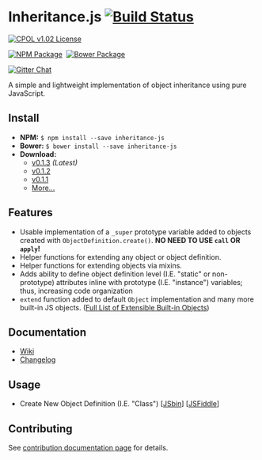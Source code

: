 Inheritance.js [![Build Status](https://img.shields.io/travis/bsara/inheritance.js.svg)](https://travis-ci.org/bsara/inheritance.js?style=flat-square)
=================================================

[![CPOL v1.02 License](https://img.shields.io/badge/license-CPOL--1.02-blue.svg?style=flat-square)](https://github.com/bsara/inheritance.js/blob/master/LICENSE.md)

[![NPM Package](https://img.shields.io/npm/v/inheritance-js.svg?style=flat-square)](https://www.npmjs.com/package/inheritance-js)&nbsp;
[![Bower Package](https://img.shields.io/bower/v/inheritance-js.svg?style=flat-square)](http://bower.io/search/?q=inheritance-js)

[![Gitter Chat](https://badges.gitter.im/JOIN%20CHAT.svg)](https://gitter.im/bsara/inheritance.js)


A simple and lightweight implementation of object inheritance using pure JavaScript.



## Install

- **NPM:** `$ npm install --save inheritance-js`
- **Bower:** `$ bower install --save inheritance-js`
- **Download:**
    - [v0.1.3](https://github.com/bsara/inheritance.js/releases/tag/v0.1.3) *(Latest)*
    - [v0.1.2](https://github.com/bsara/inheritance.js/releases/tag/v0.1.2)
    - [v0.1.1](https://github.com/bsara/inheritance.js/releases/tag/v0.1.1)
    - [More...](https://github.com/bsara/inheritance.js/releases)



## Features

- Usable implementation of a `_super` prototype variable added to objects created with
  `ObjectDefinition.create()`. **NO NEED TO USE `call` OR `apply`!**
- Helper functions for extending any object or object definition.
- Helper functions for extending objects via mixins.
- Adds ability to define object definition level (I.E. "static" or non-prototype)
  attributes inline with prototype (I.E. "instance") variables; thus, increasing code
  organization
- `extend` function added to default `Object` implementation and many more built-in JS
  objects. ([Full List of Extensible Built-in Objects](https://github.com/bsara/inheritance.js/wiki/Built-in-Object-Changes))



## Documentation

- [Wiki](https://github.com/bsara/inheritance.js/wiki)
- [Changelog](https://github.com/bsara/inheritance.js/blob/master/CHANGELOG.md)



## Usage

- Create New Object Definition (I.E. "Class") [[JSbin](http://jsbin.com/wurure/edit?js,console)] [[JSFiddle](https://jsfiddle.net/bsara/ekwajv83/)]

## Contributing

See [contribution documentation page](https://github.com/bsara/inheritance.js/blob/master/CONTRIBUTING.md) for details.
